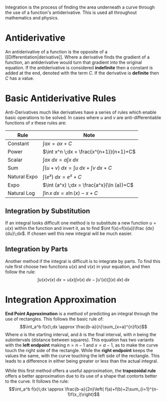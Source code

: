 Integration is the process of finding the area underneath a curve through the use of a function's antiderivative. This is used all throughout mathematics and physics.

# Antiderivative
An antiderivative of a function is the opposite of a [[Differentiation|derivative]]. Where a derivative finds the gradient of a function, an antiderivative would turn that gradient into the original equation. If the antiderivative is considered **indefinite** then a constant is added at the end, denoted with the term $C$. If the derivative is **definite** then $C$ has a value.

# Basic Antiderivative Rules
Anti-Derivatives much like derivatives have a series of rules which enable basic operations to be solved. In cases where $u$ and $v$ are anti-differentiable functions of $x$ these rules are:

| Rule         | Note                                                                               |
| ------------ | ---------------------------------------------------------------------------------- |
| Constant     | $\int ax = ax+C$                                                               |
| Power        | $\int x^n \;dx = \frac{x^{n+1}}{n+1}+C$ |
| Scalar        | $\int ax \;dx = a\int x \;dx$ |
| Sum          | $\int (u+v) \;dx = \int u \;dx + \int v\;dx+C$|
| Natural Expo | $\int (e^x) \;dx = e^x+C$|
| Expo | $\int (a^x) \;dx = \frac{a^x}{\ln (a)}+C$|
| Natural Log | $\int \ln x \;dx = x \ln (x) -x + C$|          |

## Integration by Substitution
If an integral looks difficult one method is to substitute a new function $u=u(x)$ within the function and invert it, as to find $\int f(x)=f(x(u))\frac {dx} {du}\;dx$. If chosen well this new integral will be much easier.

## Integration by Parts
Another method if the integral is difficult is to integrate by parts. To find this rule first choose two functions $u(x)$ and $v(x)$ in your equation, and then follow the rule:
$$\int u(x)v(x)\;dx=u(x) \int v(x)\;dx-\int u'(x)(\int (x)\;dx)\;dx$$
# Integration Approximation
**End Point Approximation** is a method of predicting an integral through the use of rectangles. This follows the basic rule of:
$$\int_a^b f(x)\;dx \approx \frac{b-a}{n}\sum_{x=a}^{n}f(x)$$
Where $a$ is the starting interval, and $b$ is the final interval, with $n$ being the subintervals (distance between squares). This equation has two variants with the **left endpoint** making $n=n-1$ and $x=a-1$, as to make the curve touch the right side of the rectangle. While the **right endpoint** keeps the values the same, with the curve touching the left side of the rectangle. This leads to a difference in either being greater or less than the actual integral.

While this first method offers a useful approximation, the **trapezoidal rule** offers a better approximation due to its use of a shape that contorts better to the curve. It follows the rule:
$$\int_a^b f(x)\;dx \approx \frac{b-a}{2n}\left(  f(a)+f(b)+2\sum_{i=1}^{n-1}f(x_i)\right)$$

